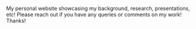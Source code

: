 My personal website showcasing my background, research, presentations, etc! Please reach out if you have any queries or comments on my work! Thanks!

